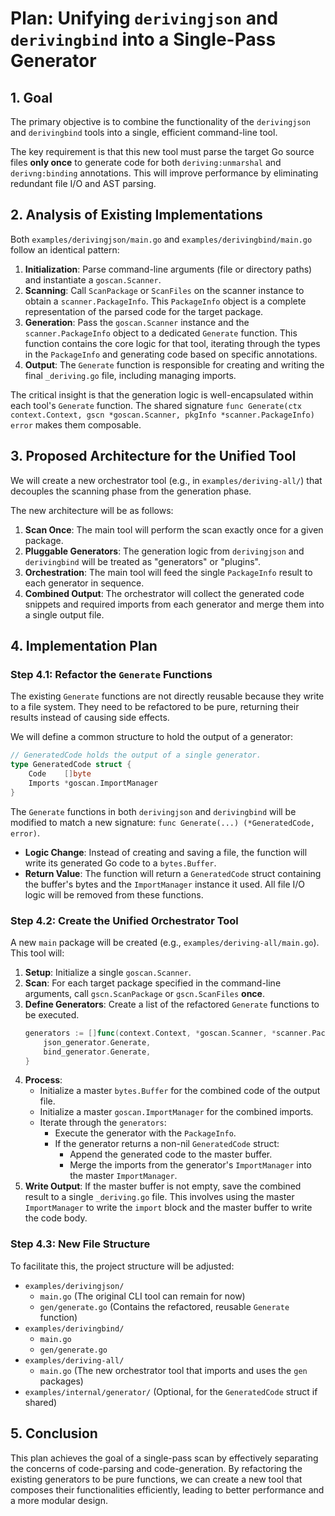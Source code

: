 # Plan: Unifying `derivingjson` and `derivingbind` into a Single-Pass Generator

## 1. Goal

The primary objective is to combine the functionality of the `derivingjson` and `derivingbind` tools into a single, efficient command-line tool.

The key requirement is that this new tool must parse the target Go source files **only once** to generate code for both `deriving:unmarshal` and `derivng:binding` annotations. This will improve performance by eliminating redundant file I/O and AST parsing.

## 2. Analysis of Existing Implementations

Both `examples/derivingjson/main.go` and `examples/derivingbind/main.go` follow an identical pattern:

1.  **Initialization**: Parse command-line arguments (file or directory paths) and instantiate a `goscan.Scanner`.
2.  **Scanning**: Call `ScanPackage` or `ScanFiles` on the scanner instance to obtain a `scanner.PackageInfo`. This `PackageInfo` object is a complete representation of the parsed code for the target package.
3.  **Generation**: Pass the `goscan.Scanner` instance and the `scanner.PackageInfo` object to a dedicated `Generate` function. This function contains the core logic for that tool, iterating through the types in the `PackageInfo` and generating code based on specific annotations.
4.  **Output**: The `Generate` function is responsible for creating and writing the final `_deriving.go` file, including managing imports.

The critical insight is that the generation logic is well-encapsulated within each tool's `Generate` function. The shared signature `func Generate(ctx context.Context, gscn *goscan.Scanner, pkgInfo *scanner.PackageInfo) error` makes them composable.

## 3. Proposed Architecture for the Unified Tool

We will create a new orchestrator tool (e.g., in `examples/deriving-all/`) that decouples the scanning phase from the generation phase.

The new architecture will be as follows:

1.  **Scan Once**: The main tool will perform the scan exactly once for a given package.
2.  **Pluggable Generators**: The generation logic from `derivingjson` and `derivingbind` will be treated as "generators" or "plugins".
3.  **Orchestration**: The main tool will feed the single `PackageInfo` result to each generator in sequence.
4.  **Combined Output**: The orchestrator will collect the generated code snippets and required imports from each generator and merge them into a single output file.

## 4. Implementation Plan

### Step 4.1: Refactor the `Generate` Functions

The existing `Generate` functions are not directly reusable because they write to a file system. They need to be refactored to be pure, returning their results instead of causing side effects.

We will define a common structure to hold the output of a generator:

```go
// GeneratedCode holds the output of a single generator.
type GeneratedCode struct {
    Code    []byte
    Imports *goscan.ImportManager
}
```

The `Generate` functions in both `derivingjson` and `derivingbind` will be modified to match a new signature: `func Generate(...) (*GeneratedCode, error)`.

-   **Logic Change**: Instead of creating and saving a file, the function will write its generated Go code to a `bytes.Buffer`.
-   **Return Value**: The function will return a `GeneratedCode` struct containing the buffer's bytes and the `ImportManager` instance it used. All file I/O logic will be removed from these functions.

### Step 4.2: Create the Unified Orchestrator Tool

A new `main` package will be created (e.g., `examples/deriving-all/main.go`). This tool will:

1.  **Setup**: Initialize a single `goscan.Scanner`.
2.  **Scan**: For each target package specified in the command-line arguments, call `gscn.ScanPackage` or `gscn.ScanFiles` **once**.
3.  **Define Generators**: Create a list of the refactored `Generate` functions to be executed.
    ```go
    generators := []func(context.Context, *goscan.Scanner, *scanner.PackageInfo) (*generator.GeneratedCode, error){
        json_generator.Generate,
        bind_generator.Generate,
    }
    ```
4.  **Process**:
    -   Initialize a master `bytes.Buffer` for the combined code of the output file.
    -   Initialize a master `goscan.ImportManager` for the combined imports.
    -   Iterate through the `generators`:
        -   Execute the generator with the `PackageInfo`.
        -   If the generator returns a non-nil `GeneratedCode` struct:
            -   Append the generated code to the master buffer.
            -   Merge the imports from the generator's `ImportManager` into the master `ImportManager`.
5.  **Write Output**: If the master buffer is not empty, save the combined result to a single `_deriving.go` file. This involves using the master `ImportManager` to write the `import` block and the master buffer to write the code body.

### Step 4.3: New File Structure

To facilitate this, the project structure will be adjusted:

-   `examples/derivingjson/`
    -   `main.go` (The original CLI tool can remain for now)
    -   `gen/generate.go` (Contains the refactored, reusable `Generate` function)
-   `examples/derivingbind/`
    -   `main.go`
    -   `gen/generate.go`
-   `examples/deriving-all/`
    -   `main.go` (The new orchestrator tool that imports and uses the `gen` packages)
-   `examples/internal/generator/` (Optional, for the `GeneratedCode` struct if shared)

## 5. Conclusion

This plan achieves the goal of a single-pass scan by effectively separating the concerns of code-parsing and code-generation. By refactoring the existing generators to be pure functions, we can create a new tool that composes their functionalities efficiently, leading to better performance and a more modular design.
